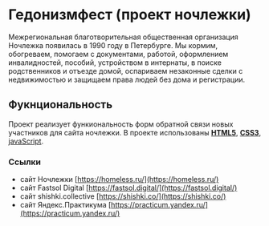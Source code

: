 # Гедонизмфест (проект ночлежки)
Межрегиональная благотворительная общественная организация Ночлежка появилась в 1990 году в Петербурге. Мы кормим, обогреваем, помогаем с документами, работой, оформлением инвалидностей, пособий, устройством в интернаты, в поиске родственников и отъезде домой, оспариваем незаконные сделки с недвижимостью и защищаем права людей без дома и регистрации.

## Фукнциональность
Проект реализует функиональность форм обратной связи новых участников для сайта ночлежки.
В проекте использованы [__HTML5__](http://htmlbook.ru/html5), [__CSS3__](http://htmlbook.ru/css3), [javaScript](http://htmlbook.ru/html5).

### Ссылки
- сайт Ночлежки [https://homeless.ru/](https://homeless.ru/)
- сайт Fastsol Digital [https://fastsol.digital/](https://fastsol.digital/)
- сайт shishki.collective [https://shishki.co/](https://shishki.co/)
- сайт Яндекс.Практикума [https://practicum.yandex.ru/](https://practicum.yandex.ru/)
